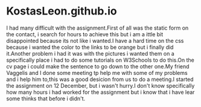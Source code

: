 # KostasLeon.github.io
I had many difficult with the assignment.First of all was the static form on the contact, i search for hours to achieve this but i am a
ittle bit disappointed because its not like i wanted.I	have a hard time on the css because i wanted the color to the links to be orange 
but i finally did it.Another problem i had it was with the pictures i wanted them on a 	specifically place i had to do some tutorials on 
W3Schools to do this.On the cv page i could make the sentence to go down to the other one.My friend Vaggelis and I done some meeting tp
help me with some of my problems and i help him to,this was a good desicion from us to do a meeting.I started the assignment on 12 December,
but i wasn't hurry.I don't know specifically how many hours i had worked for the  assignment but i know that i have lear some thinks 
that before i didn't.
